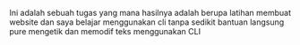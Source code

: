 Ini adalah sebuah tugas yang mana hasilnya adalah berupa latihan membuat website dan saya belajar menggunakan cli tanpa sedikit bantuan langsung pure mengetik dan memodif teks menggunakan CLI

